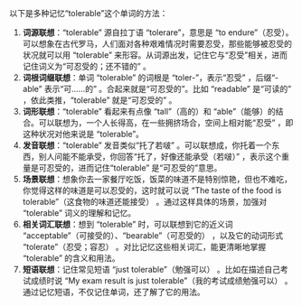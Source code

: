 以下是多种记忆“tolerable”这个单词的方法：
1. **词源联想**：“tolerable” 源自拉丁语 “tolerare”，意思是 “to endure”（忍受）。可以想象在古代罗马，人们面对各种艰难情况时需要忍受，那些能够被忍受的状况就可以用 “tolerable” 来形容。从词源出发，记住它与“忍受”相关，进而记住词义为“可忍受的；还不错的” 。
2. **词根词缀联想**：单词 “tolerable” 的词根是 “toler-”，表示“忍受” ，后缀“-able” 表示“可……的” 。合起来就是“可忍受的”。比如 “readable” 是“可读的” ，依此类推，“tolerable” 就是“可忍受的” 。
3. **词形联想**：“tolerable” 看起来有点像 “tall”（高的）和 “able”（能够）的结合。可以联想为，一个人长得高，在一些拥挤场合，空间上相对能“忍受” ，即这种状况对他来说是 “tolerable”。 
4. **发音联想**：“tolerable” 发音类似“托了若啵” 。可以联想成，你托着一个东西，别人问能不能承受，你回答“托了，好像还能承受（若啵）” ，表示这个重量是可忍受的，进而记住“tolerable” 是“可忍受的”意思。
5. **场景联想**：想象你去一家餐厅吃饭，饭菜的味道不是特别惊艳，但也不难吃，你觉得这样的味道是可以忍受的，这时就可以说 “The taste of the food is tolerable”（这食物的味道还能接受） 。通过这样具体的场景，加强对 “tolerable” 词义的理解和记忆。 
6. **相关词汇联想**：想到 “tolerable” 时，可以联想到它的近义词 “acceptable”（可接受的）、“bearable”（可忍受的） ，以及它的动词形式 “tolerate”（忍受；容忍） 。对比记忆这些相关词汇，能更清晰地掌握 “tolerable” 的含义和用法。 
7. **短语联想**：记住常见短语 “just tolerable”（勉强可以） 。比如在描述自己考试成绩时说 “My exam result is just tolerable”（我的考试成绩勉强可以） 。通过记忆短语，不仅记住单词，还了解了它的用法。 